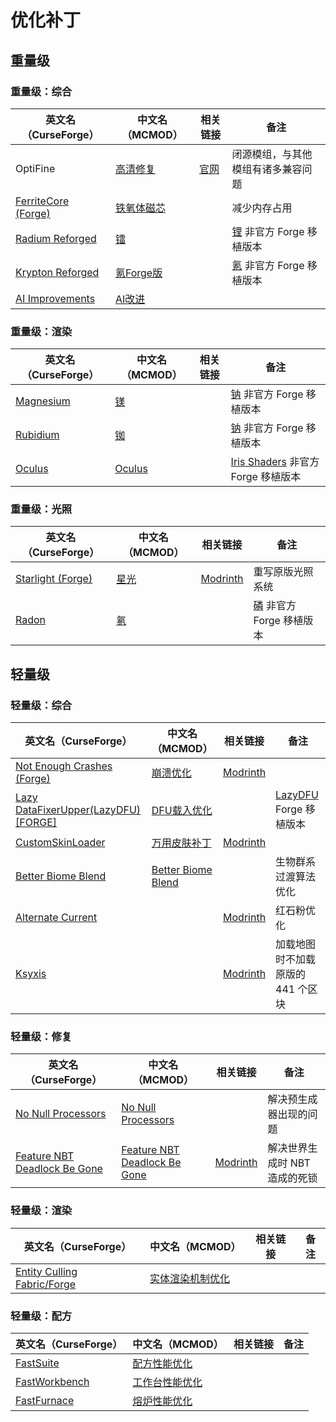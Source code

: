 # 优化补丁

## 重量级

### 重量级：综合

| 英文名（CurseForge）                                                              | 中文名（MCMOD）                                    | 相关链接                          | 备注                                                             |
| --------------------------------------------------------------------------------- | -------------------------------------------------- | --------------------------------- | ---------------------------------------------------------------- |
| OptiFine                                                                          | [高清修复](https://www.mcmod.cn/class/36.html)     | [官网](https://optifine.net/home) | 闭源模组，与其他模组有诸多兼容问题                               |
| [FerriteCore (Forge)](https://www.curseforge.com/minecraft/mc-mods/ferritecore)   | [铁氧体磁芯](https://www.mcmod.cn/class/3888.html) |                                   | 减少内存占用                                                     |
| [Radium Reforged](https://www.curseforge.com/minecraft/mc-mods/radium-reforged)   | [镭](https://www.mcmod.cn/class/5580.html)         |                                   | [锂](https://www.mcmod.cn/class/2292.html) 非官方 Forge 移植版本 |
| [Krypton Reforged](https://www.curseforge.com/minecraft/mc-mods/krypton-reforged) | [氪Forge版](https://www.mcmod.cn/class/5146.html)  |                                   | [氪](https://www.mcmod.cn/class/3399.html) 非官方 Forge 移植版本 |
| [AI Improvements](https://www.curseforge.com/minecraft/mc-mods/ai-improvements)   | [AI改进](https://www.mcmod.cn/class/1480.html)     |                                   |                                                                  |

### 重量级：渲染

| 英文名（CurseForge）                                                      | 中文名（MCMOD）                                | 相关链接 | 备注                                                                       |
| ------------------------------------------------------------------------- | ---------------------------------------------- | -------- | -------------------------------------------------------------------------- |
| [Magnesium](https://www.curseforge.com/minecraft/mc-mods/sodium-reforged) | [镁](https://www.mcmod.cn/class/4898.html)     |          | [钠](https://www.mcmod.cn/class/2785.html) 非官方 Forge 移植版本           |
| [Rubidium](https://www.curseforge.com/minecraft/mc-mods/rubidium)         | [铷](https://www.mcmod.cn/class/5608.html)     |          | [钠](https://www.mcmod.cn/class/2785.html) 非官方 Forge 移植版本           |
| [Oculus](https://www.curseforge.com/minecraft/mc-mods/oculus)             | [Oculus](https://www.mcmod.cn/class/5741.html) |          | [Iris Shaders](https://www.mcmod.cn/class/3697.html) 非官方 Forge 移植版本 |

### 重量级：光照

| 英文名（CurseForge）                                                              | 中文名（MCMOD）                              | 相关链接                                             | 备注                                                             |
| --------------------------------------------------------------------------------- | -------------------------------------------- | ---------------------------------------------------- | ---------------------------------------------------------------- |
| [Starlight (Forge)](https://www.curseforge.com/minecraft/mc-mods/starlight-forge) | [星光](https://www.mcmod.cn/class/3303.html) | [Modrinth](https://modrinth.com/mod/starlight-forge) | 重写原版光照系统                                                 |
| [Radon](https://www.curseforge.com/minecraft/mc-mods/radon)                       | [氡](https://www.mcmod.cn/class/5911.html)   |                                                      | [磷](https://www.mcmod.cn/class/1766.html) 非官方 Forge 移植版本 |

## 轻量级

### 轻量级：综合

| 英文名（CurseForge）                                                                                | 中文名（MCMOD）                                            | 相关链接                                               | 备注                                                           |
| --------------------------------------------------------------------------------------------------- | ---------------------------------------------------------- | ------------------------------------------------------ | -------------------------------------------------------------- |
| [Not Enough Crashes (Forge)](https://www.curseforge.com/minecraft/mc-mods/not-enough-crashes-forge) | [崩溃优化](https://www.mcmod.cn/class/2441.html)           | [Modrinth](https://modrinth.com/mod/notenoughcrashes)  |                                                                |
| [Lazy DataFixerUpper(LazyDFU) [FORGE]](https://www.curseforge.com/minecraft/mc-mods/lazy-dfu-forge) | [DFU载入优化](https://www.mcmod.cn/class/3407.html)        |                                                        | [LazyDFU](https://www.mcmod.cn/class/3407.html) Forge 移植版本 |
| [CustomSkinLoader](https://www.curseforge.com/minecraft/mc-mods/customskinloader)                   | [万用皮肤补丁](https://www.mcmod.cn/class/883.html)        | [Modrinth](https://modrinth.com/mod/customskinloader)  |                                                                |
| [Better Biome Blend](https://www.curseforge.com/minecraft/mc-mods/better-biome-blend)               | [Better Biome Blend](https://www.mcmod.cn/class/6107.html) |                                                        | 生物群系过渡算法优化                                           |
| [Alternate Current](https://www.curseforge.com/minecraft/mc-mods/alternate-current)                 |                                                            | [Modrinth](https://modrinth.com/mod/alternate-current) | 红石粉优化                                                     |
| [Ksyxis](https://www.curseforge.com/minecraft/mc-mods/ksyxis)                                       |                                                            | [Modrinth](https://modrinth.com/mod/ksyxis)            | 加载地图时不加载原版的 441 个区块                              |

### 轻量级：修复

| 英文名（CurseForge）                                                                                      | 中文名（MCMOD）                                                      | 相关链接                                                          | 备注                          |
| --------------------------------------------------------------------------------------------------------- | -------------------------------------------------------------------- | ----------------------------------------------------------------- | ----------------------------- |
| [No Null Processors](https://www.curseforge.com/minecraft/mc-mods/no-null-processors)                     | [No Null Processors](https://www.mcmod.cn/class/5585.html)           |                                                                   | 解决预生成器出现的问题        |
| [Feature NBT Deadlock Be Gone](https://www.curseforge.com/minecraft/mc-mods/feature-nbt-deadlock-be-gone) | [Feature NBT Deadlock Be Gone](https://www.mcmod.cn/class/5838.html) | [Modrinth](https://modrinth.com/mod/feature-nbt-deadlock-be-gone) | 解决世界生成时 NBT 造成的死锁 |

### 轻量级：渲染

| 英文名（CurseForge）                                                                      | 中文名（MCMOD）                                          | 相关链接 | 备注 |
| ----------------------------------------------------------------------------------------- | -------------------------------------------------------- | -------- | ---- |
| [Entity Culling Fabric/Forge](https://www.curseforge.com/minecraft/mc-mods/entityculling) | [实体渲染机制优化](https://www.mcmod.cn/class/3629.html) |          |      |

### 轻量级：配方

| 英文名（CurseForge）                                                        | 中文名（MCMOD）                                        | 相关链接 | 备注 |
| --------------------------------------------------------------------------- | ------------------------------------------------------ | -------- | ---- |
| [FastSuite](https://www.curseforge.com/minecraft/mc-mods/fastsuite)         | [配方性能优化](https://www.mcmod.cn/class/3822.html)   |          |      |
| [FastWorkbench](https://www.curseforge.com/minecraft/mc-mods/fastworkbench) | [工作台性能优化](https://www.mcmod.cn/class/1486.html) |          |      |
| [FastFurnace](https://www.curseforge.com/minecraft/mc-mods/fastfurnace)     | [熔炉性能优化](https://www.mcmod.cn/class/1485.html)   |          |      |
